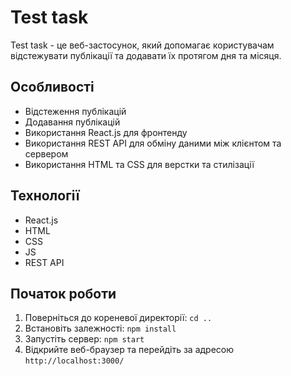 # Test task

Test task - це веб-застосунок, який допомагає користувачам відстежувати публікації та додавати їх протягом дня та місяця.

## Особливості

- Відстеження публікацій
- Додавання публікацій
- Використання React.js для фронтенду
- Використання REST API для обміну даними між клієнтом та сервером
- Використання HTML та CSS для верстки та стилізації

## Технології

- React.js
- HTML
- CSS
- JS
- REST API

## Початок роботи

1. Поверніться до кореневої директорії: `cd ..`
2. Встановіть залежності: `npm install`
3. Запустіть сервер: `npm start`
4. Відкрийте веб-браузер та перейдіть за адресою `http://localhost:3000/`
